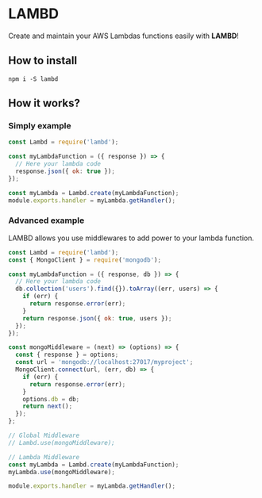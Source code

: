 # LAMBD
Create and maintain your AWS Lambdas functions easily with **LAMBD**!

## How to install
```npm i -S lambd```

## How it works?

### Simply example
```javascript
const Lambd = require('lambd');

const myLambdaFunction = ({ response }) => {
  // Here your lambda code
  response.json({ ok: true });
});

const myLambda = Lambd.create(myLambdaFunction);
module.exports.handler = myLambda.getHandler();

```

### Advanced example
LAMBD allows you use middlewares to add power to your lambda function.

```javascript
const Lambd = require('lambd');
const { MongoClient } = require('mongodb');

const myLambdaFunction = ({ response, db }) => {
  // Here your lambda code
  db.collection('users').find({}).toArray((err, users) => {
    if (err) {
      return response.error(err);
    }
    return response.json({ ok: true, users });
  });
});

const mongoMiddleware = (next) => (options) => {
  const { response } = options;
  const url = 'mongodb://localhost:27017/myproject';
  MongoClient.connect(url, (err, db) => {
    if (err) {
      return response.error(err);
    }
    options.db = db;
    return next();
  });
};

// Global Middleware
// Lambd.use(mongoMiddleware);

// Lambda Middleware
const myLambda = Lambd.create(myLambdaFunction);
myLambda.use(mongoMiddleware);

module.exports.handler = myLambda.getHandler();
```

